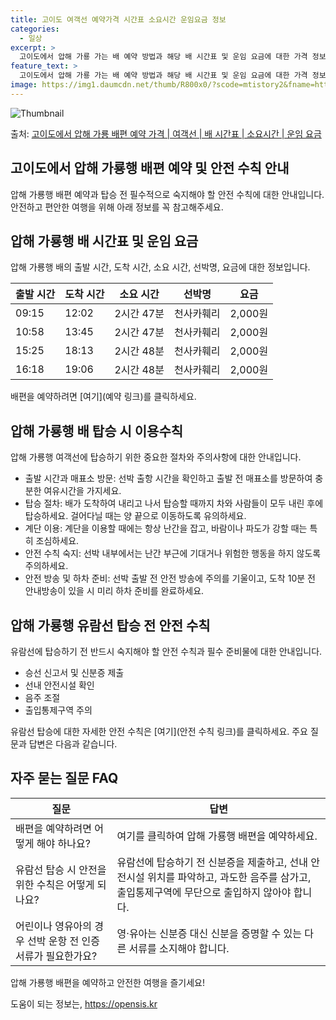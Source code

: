 ```yaml
---
title: 고이도 여객선 예약가격 시간표 소요시간 운임요금 정보
categories:
  - 일상
excerpt: >
  고이도에서 압해 가룡 가는 배 예약 방법과 해당 배 시간표 및 운임 요금에 대한 가격 정보를 안내 드리겠습니다. 안전하고 재밋는 압해 가룡행 여행을 위해 아래 정보 참고하시기 바랍니다. 압해 가룡행 배편 예약하기 👈 클릭고이도에서 압해 가룡행 배 시간표출발 시간도착 시간소요 시간선박명요금09:1512:022시간 47분천사카훼리2,000원10:5813:452시간 47분천사카훼리2,000원15:2518:132시간 48분천사카훼리2,000원16:1819:062시간 48분천사카훼리2,000원압해 가룡행 배편 예약하기 👈 클릭고이도에서 압해 가룡행 여객선 탑승 시 이용수칙 배를 탑승하기 전 꼭 숙지해야 할 안전 수칙과 유의사항이 있습니다! 고이도에서 압해 가룡행 여객선에 탑승하기 위해서는 몇 가지 중요한 절차와 ..
feature_text: >
  고이도에서 압해 가룡 가는 배 예약 방법과 해당 배 시간표 및 운임 요금에 대한 가격 정보를 안내 드리겠습니다. 안전하고 재밋는 압해 가룡행 여행을 위해 아래 정보 참고하시기 바랍니다. 압해 가룡행 배편 예약하기 👈 클릭고이도에서 압해 가룡행 배 시간표출발 시간도착 시간소요 시간선박명요금09:1512:022시간 47분천사카훼리2,000원10:5813:452시간 47분천사카훼리2,000원15:2518:132시간 48분천사카훼리2,000원16:1819:062시간 48분천사카훼리2,000원압해 가룡행 배편 예약하기 👈 클릭고이도에서 압해 가룡행 여객선 탑승 시 이용수칙 배를 탑승하기 전 꼭 숙지해야 할 안전 수칙과 유의사항이 있습니다! 고이도에서 압해 가룡행 여객선에 탑승하기 위해서는 몇 가지 중요한 절차와 ..
image: https://img1.daumcdn.net/thumb/R800x0/?scode=mtistory2&fname=https%3A%2F%2Fblog.kakaocdn.net%2Fdn%2FcBVqux%2FbtsHBYGsta9%2FKV53JCfCH036R2vuZnXALK%2Fimg.webp
---
```


![Thumbnail](https://img1.daumcdn.net/thumb/R800x0/?scode=mtistory2&fname=https%3A%2F%2Fblog.kakaocdn.net%2Fdn%2FcBVqux%2FbtsHBYGsta9%2FKV53JCfCH036R2vuZnXALK%2Fimg.webp)

<p>출처: <a href="https://opensis.kr/entry/%EA%B3%A0%EC%9D%B4%EB%8F%84%EC%97%90%EC%84%9C-%EC%95%95%ED%95%B4-%EA%B0%80%EB%A3%A1-%EB%B0%B0%ED%8E%B8-%EC%98%88%EC%95%BD-%EA%B0%80%EA%B2%A9-%EC%97%AC%EA%B0%9D%EC%84%A0-%EB%B0%B0-%EC%8B%9C%EA%B0%84%ED%91%9C-%EC%86%8C%EC%9A%94%EC%8B%9C%EA%B0%84-%EC%9A%B4%EC%9E%84-%EC%9A%94%EA%B8%88" rel="dofollow">고이도에서 압해 가룡 배편 예약 가격 | 여객선 | 배 시간표 | 소요시간 | 운임 요금</a> </p>

## 고이도에서 압해 가룡행 배편 예약 및 안전 수칙 안내

압해 가룡행 배편 예약과 탑승 전 필수적으로 숙지해야 할 안전 수칙에 대한 안내입니다. 안전하고 편안한 여행을 위해 아래 정보를 꼭
참고해주세요.

## **압해 가룡행 배 시간표 및 운임 요금**

압해 가룡행 배의 출발 시간, 도착 시간, 소요 시간, 선박명, 요금에 대한 정보입니다.

**출발 시간** | **도착 시간** | **소요 시간** | **선박명** | **요금**  
---|---|---|---|---  
09:15 | 12:02 | 2시간 47분 | 천사카훼리 | 2,000원  
10:58 | 13:45 | 2시간 47분 | 천사카훼리 | 2,000원  
15:25 | 18:13 | 2시간 48분 | 천사카훼리 | 2,000원  
16:18 | 19:06 | 2시간 48분 | 천사카훼리 | 2,000원  
  
배편을 예약하려면 [여기](예약 링크)를 클릭하세요.

## **압해 가룡행 배 탑승 시 이용수칙**

압해 가룡행 여객선에 탑승하기 위한 중요한 절차와 주의사항에 대한 안내입니다.

  * 출발 시간과 매표소 방문: 선박 출항 시간을 확인하고 출발 전 매표소를 방문하여 충분한 여유시간을 가지세요.
  * 탑승 절차: 배가 도착하여 내리고 나서 탑승할 때까지 차와 사람들이 모두 내린 후에 탑승하세요. 걸어다닐 때는 양 끝으로 이동하도록 유의하세요.
  * 계단 이용: 계단을 이용할 때에는 항상 난간을 잡고, 바람이나 파도가 강할 때는 특히 조심하세요.
  * 안전 수칙 숙지: 선박 내부에서는 난간 부근에 기대거나 위험한 행동을 하지 않도록 주의하세요.
  * 안전 방송 및 하차 준비: 선박 출발 전 안전 방송에 주의를 기울이고, 도착 10분 전 안내방송이 있을 시 미리 하차 준비를 완료하세요.

## **압해 가룡행 유람선 탑승 전 안전 수칙**

유람선에 탑승하기 전 반드시 숙지해야 할 안전 수칙과 필수 준비물에 대한 안내입니다.

  * 승선 신고서 및 신분증 제출
  * 선내 안전시설 확인
  * 음주 조절
  * 출입통제구역 주의

유람선 탑승에 대한 자세한 안전 수칙은 [여기](안전 수칙 링크)를 클릭하세요. 주요 질문과 답변은 다음과 같습니다.

## **자주 묻는 질문 FAQ**

**질문** | **답변**  
---|---  
배편을 예약하려면 어떻게 해야 하나요? | 여기를 클릭하여 압해 가룡행 배편을 예약하세요.  
유람선 탑승 시 안전을 위한 수칙은 어떻게 되나요? | 유람선에 탑승하기 전 신분증을 제출하고, 선내 안전시설 위치를 파악하고, 과도한 음주를 삼가고, 출입통제구역에 무단으로 출입하지 않아야 합니다.  
어린이나 영유아의 경우 선박 운항 전 인증서류가 필요한가요? | 영·유아는 신분증 대신 신분을 증명할 수 있는 다른 서류를 소지해야 합니다.  
  
압해 가룡행 배편을 예약하고 안전한 여행을 즐기세요!



 

도움이 되는 정보는, <a href="https://opensis.kr" rel="dofollow">https://opensis.kr</a>


